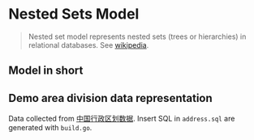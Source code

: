 # Nested Sets Model

>Nested set model represents nested sets (trees or hierarchies) in relational databases.
>See [wikipedia](https://en.wikipedia.org/wiki/Nested_set_model).

## Model in short

## Demo area division data representation

Data collected from [中国行政区划数据](https://github.com/modood/Administrative-divisions-of-China). Insert SQL in `address.sql` are generated with `build.go`.